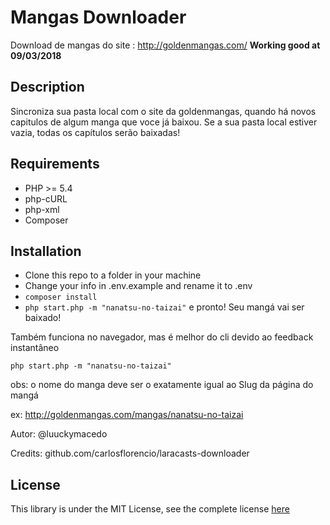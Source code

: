 # Mangas Downloader

Download de mangas do site : http://goldenmangas.com/
**Working good at 09/03/2018**

## Description
Sincroniza sua pasta local com o site da goldenmangas, quando há novos capitulos de algum manga que voce já baixou.
Se a sua pasta local estiver vazia, todas os capítulos serão baixadas!

## Requirements
- PHP >= 5.4
- php-cURL
- php-xml
- Composer

## Installation
- Clone this repo to a folder in your machine
- Change your info in .env.example and rename it to .env
- `composer install`
- `php start.php -m "nanatsu-no-taizai"` e pronto! Seu mangá vai ser baixado!

Também funciona no navegador, mas é melhor do cli devido ao feedback instantâneo

    php start.php -m "nanatsu-no-taizai" 
  
  obs: o nome do manga deve ser o exatamente igual ao Slug da página do mangá
  
  ex: http://goldenmangas.com/mangas/nanatsu-no-taizai
  

Autor: @luuckymacedo

Credits: github.com/carlosflorencio/laracasts-downloader
## License
This library is under the MIT License, see the complete license [here](LICENSE)
